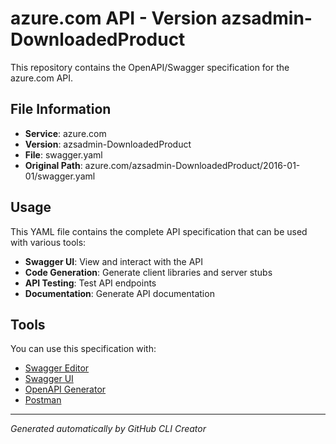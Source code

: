 # azure.com API - Version azsadmin-DownloadedProduct

This repository contains the OpenAPI/Swagger specification for the azure.com API.

## File Information

- **Service**: azure.com
- **Version**: azsadmin-DownloadedProduct
- **File**: swagger.yaml
- **Original Path**: azure.com/azsadmin-DownloadedProduct/2016-01-01/swagger.yaml

## Usage

This YAML file contains the complete API specification that can be used with various tools:

- **Swagger UI**: View and interact with the API
- **Code Generation**: Generate client libraries and server stubs
- **API Testing**: Test API endpoints
- **Documentation**: Generate API documentation

## Tools

You can use this specification with:

- [Swagger Editor](https://editor.swagger.io/)
- [Swagger UI](https://swagger.io/tools/swagger-ui/)
- [OpenAPI Generator](https://openapi-generator.tech/)
- [Postman](https://www.postman.com/)

---

*Generated automatically by GitHub CLI Creator*
